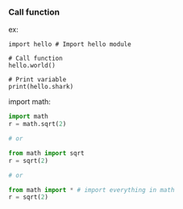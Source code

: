 ### Call function
ex:
```
import hello # Import hello module

# Call function
hello.world()

# Print variable
print(hello.shark)
```
import math:
```Python
import math
r = math.sqrt(2)

# or

from math import sqrt
r = sqrt(2)

# or

from math import * # import everything in math
r = sqrt(2)
```
